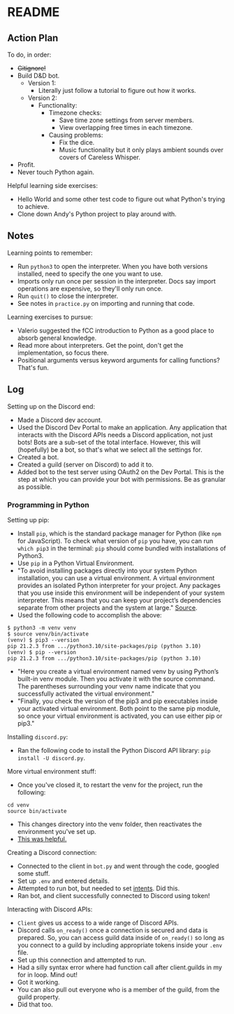 # README

## Action Plan

To do, in order:

- ~~Gitignore!~~
- Build D&D bot.
  - Version 1:
    - Literally just follow a tutorial to figure out how it works.
  - Version 2:
    - Functionality:
      - Timezone checks:
        - Save time zone settings from server members.
        - View overlapping free times in each timezone.
      - Causing problems:
        - Fix the dice.
        - Music functionality but it only plays ambient sounds over covers of Careless Whisper.
- Profit.
- Never touch Python again.

Helpful learning side exercises:

- Hello World and some other test code to figure out what Python's trying to achieve.
- Clone down Andy's Python project to play around with.

## Notes

Learning points to remember:

- Run `python3` to open the interpreter. When you have both versions installed, need to specify the one you want to use.
- Imports only run once per session in the interpreter. Docs say import operations are expensive, so they'll only run once.
- Run `quit()` to close the interpreter.
- See notes in `practice.py` on importing and running that code.

Learning exercises to pursue:

- Valerio suggested the fCC introduction to Python as a good place to absorb general knowledge.
- Read more about interpreters. Get the point, don't get the implementation, so focus there.
- Positional arguments versus keyword arguments for calling functions? That's fun.

## Log

Setting up on the Discord end:

- Made a Discord dev account.
- Used the Discord Dev Portal to make an application. Any application that interacts with the Discord APIs needs a Discord application, not just bots! Bots are a sub-set of the total interface. However, this will (hopefully) be a bot, so that's what we select all the settings for.
- Created a bot.
- Created a guild (server on Discord) to add it to.
- Added bot to the test server using OAuth2 on the Dev Portal. This is the step at which you can provide your bot with permissions. Be as granular as possible.

### Programming in Python

Setting up pip:

- Install `pip`, which is the standard package manager for Python (like `npm` for JavaScript). To check what version of `pip` you have, you can run `which pip3` in the terminal: `pip` should come bundled with installations of Python3.
- Use `pip` in a Python Virtual Environment.
- "To avoid installing packages directly into your system Python installation, you can use a virtual environment. A virtual environment provides an isolated Python interpreter for your project. Any packages that you use inside this environment will be independent of your system interpreter. This means that you can keep your project’s dependencies separate from other projects and the system at large." [Source](https://realpython.com/what-is-pip/).
- Used the following code to accomplish the above:

```
$ python3 -m venv venv
$ source venv/bin/activate
(venv) $ pip3 --version
pip 21.2.3 from .../python3.10/site-packages/pip (python 3.10)
(venv) $ pip --version
pip 21.2.3 from .../python3.10/site-packages/pip (python 3.10)
```

- "Here you create a virtual environment named venv by using Python’s built-in venv module. Then you activate it with the source command. The parentheses surrounding your venv name indicate that you successfully activated the virtual environment."
- "Finally, you check the version of the pip3 and pip executables inside your activated virtual environment. Both point to the same pip module, so once your virtual environment is activated, you can use either pip or pip3."

Installing `discord.py`:

- Ran the following code to install the Python Discord API library: `pip install -U discord.py`.

More virtual environment stuff:

- Once you've closed it, to restart the venv for the project, run the following:

```
cd venv
source bin/activate
```

- This changes directory into the venv folder, then reactivates the environment you've set up.
- [This was helpful.](https://ordinarycoders.com/blog/article/python-virtual-environment)

Creating a Discord connection:

- Connected to the client in `bot.py` and went through the code, googled some stuff.
- Set up `.env` and entered details.
- Attempted to run bot, but needed to set [intents](https://discordpy.readthedocs.io/en/stable/intents.html). Did this.
- Ran bot, and client successfully connected to Discord using token!

Interacting with Discord APIs:

- `Client` gives us access to a wide range of Discord APIs.
- Discord calls `on_ready()` once a connection is secured and data is prepared. So, you can access guild data inside of `on_ready()` so long as you connect to a guild by including appropriate tokens inside your `.env` file.
- Set up this connection and attempted to run.
- Had a silly syntax error where had function call after client.guilds in my for in loop. Mind out!
- Got it working.
- You can also pull out everyone who is a member of the guild, from the guild property.
- Did that too.
